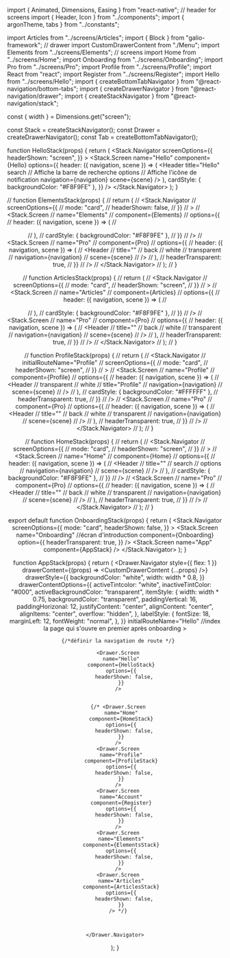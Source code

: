 import { Animated, Dimensions, Easing } from "react-native";
// header for screens
import { Header, Icon } from "../components";
import { argonTheme, tabs } from "../constants";

import Articles from "../screens/Articles";
import { Block } from "galio-framework";
// drawer
import CustomDrawerContent from "./Menu";
import Elements from "../screens/Elements";
// screens
import Home from "../screens/Home";
import Onboarding from "../screens/Onboarding";
import Pro from "../screens/Pro";
import Profile from "../screens/Profile";
import React from "react";
import Register from "../screens/Register";
import Hello from "../screens/Hello";
import { createBottomTabNavigator } from "@react-navigation/bottom-tabs";
import { createDrawerNavigator } from "@react-navigation/drawer";
import { createStackNavigator } from "@react-navigation/stack";

const { width } = Dimensions.get("screen");

const Stack = createStackNavigator();
const Drawer = createDrawerNavigator();
const Tab = createBottomTabNavigator();


function HelloStack(props) {
  return (
    <Stack.Navigator
      screenOptions={{
        headerShown: "screen",
      }}
    >
      <Stack.Screen
        name="Hello"
        component={Hello}
        options={{
          header: ({ navigation, scene }) => (
            <Header
              title="Hello"
              search // Affiche la barre de recherche
              options // Affiche l'icône de notification
              navigation={navigation}
              scene={scene}
            />
          ),
          cardStyle: { backgroundColor: "#F8F9FE" },
        }}
      />
    </Stack.Navigator>
  );
}

// function ElementsStack(props) {
//   return (
//     <Stack.Navigator
//       screenOptions={{
//         mode: "card",
//         headerShown: false,
//       }}
//     >
//       <Stack.Screen
//         name="Elements"
//         component={Elements}
//         options={{
//           header: ({ navigation, scene }) => (
//             <Header title="Elements" navigation={navigation} scene={scene} />
//           ),
//           cardStyle: { backgroundColor: "#F8F9FE" },
//         }}
//       />
//       <Stack.Screen
//         name="Pro"
//         component={Pro}
//         options={{
//           header: ({ navigation, scene }) => (
//             <Header
//               title=""
//               back
//               white
//               transparent
//               navigation={navigation}
//               scene={scene}
//             />
//           ),
//           headerTransparent: true,
//         }}
//       />
//     </Stack.Navigator>
//   );
// }

// function ArticlesStack(props) {
//   return (
//     <Stack.Navigator
//       screenOptions={{
//         mode: "card",
//         headerShown: "screen",
//       }}
//     >
//       <Stack.Screen
//         name="Articles"
//         component={Articles}
//         options={{
//           header: ({ navigation, scene }) => (
//             <Header title="Articles" navigation={navigation} scene={scene} />
//           ),
//           cardStyle: { backgroundColor: "#F8F9FE" },
//         }}
//       />
//       <Stack.Screen
//         name="Pro"
//         component={Pro}
//         options={{
//           header: ({ navigation, scene }) => (
//             <Header
//               title=""
//               back
//               white
//               transparent
//               navigation={navigation}
//               scene={scene}
//             />
//           ),
//           headerTransparent: true,
//         }}
//       />
//     </Stack.Navigator>
//   );
// }

// function ProfileStack(props) {
//   return (
//     <Stack.Navigator
//       initialRouteName="Profile"
//       screenOptions={{
//         mode: "card",
//         headerShown: "screen",
//       }}
//     >
//       <Stack.Screen
//         name="Profile"
//         component={Profile}
//         options={{
//           header: ({ navigation, scene }) => (
//             <Header
//               transparent
//               white
//               title="Profile"
//               navigation={navigation}
//               scene={scene}
//             />
//           ),
//           cardStyle: { backgroundColor: "#FFFFFF" },
//           headerTransparent: true,
//         }}
//       />
//       <Stack.Screen
//         name="Pro"
//         component={Pro}
//         options={{
//           header: ({ navigation, scene }) => (
//             <Header
//               title=""
//               back
//               white
//               transparent
//               navigation={navigation}
//               scene={scene}
//             />
//           ),
//           headerTransparent: true,
//         }}
//       />
//     </Stack.Navigator>
//   );
// }

// function HomeStack(props) {
//   return (
//     <Stack.Navigator
//       screenOptions={{
//         mode: "card",
//         headerShown: "screen",
//       }}
//     >
//       <Stack.Screen
//         name="Home"
//         component={Home}
//         options={{
//           header: ({ navigation, scene }) => (
//             <Header
//               title=""
//               search
//               options
//               navigation={navigation}
//               scene={scene}
//             />
//           ),
//           cardStyle: { backgroundColor: "#F8F9FE" },
//         }}
//       />
//       <Stack.Screen
//         name="Pro"
//         component={Pro}
//         options={{
//           header: ({ navigation, scene }) => (
//             <Header
//               title=""
//               back
//               white
//               transparent
//               navigation={navigation}
//               scene={scene}
//             />
//           ),
//           headerTransparent: true,
//         }}
//       />
//     </Stack.Navigator>
//   );
// }




export default function OnboardingStack(props) {
  return (
    <Stack.Navigator
      screenOptions={{
        mode: "card",
        headerShown: false,
      }}
    >
      <Stack.Screen
        name="Onboarding" //écran d'introduction
        component={Onboarding}
        option={{
          headerTransparent: true,
        }}
      />
      <Stack.Screen name="App" component={AppStack} />
    </Stack.Navigator>
  );
}

function AppStack(props) {
  return (
    <Drawer.Navigator
      style={{ flex: 1 }}
      drawerContent={(props) => <CustomDrawerContent {...props} />}
      drawerStyle={{
        backgroundColor: "white",
        width: width * 0.8,
      }}
      drawerContentOptions={{
        activeTintcolor: "white",
        inactiveTintColor: "#000",
        activeBackgroundColor: "transparent",
        itemStyle: {
          width: width * 0.75,
          backgroundColor: "transparent",
          paddingVertical: 16,
          paddingHorizonal: 12,
          justifyContent: "center",
          alignContent: "center",
          alignItems: "center",
          overflow: "hidden",
        },
        labelStyle: {
          fontSize: 18,
          marginLeft: 12,
          fontWeight: "normal",
        },
      }}
      initialRouteName="Hello" //index la page qui s'ouvre en premier après onboarding
    >

      {/*définir la navigation de route */}

      <Drawer.Screen
        name="Hello"
        component={HelloStack}
        options={{
          headerShown: false,
        }}
      />


      {/* <Drawer.Screen
        name="Home"
        component={HomeStack}
        options={{
          headerShown: false,
        }}
      />
      <Drawer.Screen
        name="Profile"
        component={ProfileStack}
        options={{
          headerShown: false,
        }}
      />
      <Drawer.Screen
        name="Account"
        component={Register}
        options={{
          headerShown: false,
        }}
      />
      <Drawer.Screen
        name="Elements"
        component={ElementsStack}
        options={{
          headerShown: false,
        }}
      />
      <Drawer.Screen
        name="Articles"
        component={ArticlesStack}
        options={{
          headerShown: false,
        }}
      /> */}

      

    </Drawer.Navigator>
  );
}
